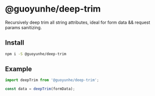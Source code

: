 # @guoyunhe/deep-trim

Recursively deep trim all string attributes, ideal for form data && request params sanitizing.

## Install

```bash
npm i -S @guoyunhe/deep-trim
```

## Example

```js
import deepTrim from '@guoyunhe/deep-trim';

const data = deepTrim(formData);
```
